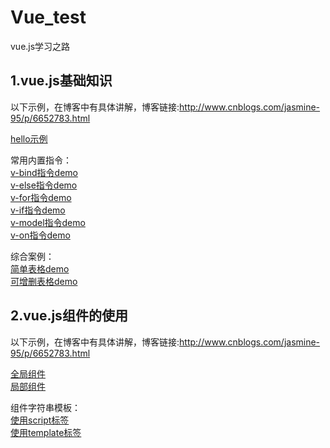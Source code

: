 # Vue_test
vue.js学习之路 <br>
## 1.vue.js基础知识
 以下示例，在博客中有具体讲解，博客链接:http://www.cnblogs.com/jasmine-95/p/6652783.html  <br>
 
 [hello示例](https://zwl-jasmine95.github.io/Vue_test/hello.html) <br>
 
 常用内置指令： <br>
 [v-bind指令demo](https://zwl-jasmine95.github.io/Vue_test/v-bind.html) <br>
 [v-else指令demo](https://zwl-jasmine95.github.io/Vue_test/v-else.html) <br>
 [v-for指令demo](https://zwl-jasmine95.github.io/Vue_test/v-for.html) <br>
 [v-if指令demo](https://zwl-jasmine95.github.io/Vue_test/v-if.html) <br>
 [v-model指令demo](https://zwl-jasmine95.github.io/Vue_test/v-model.html) <br>
 [v-on指令demo](https://zwl-jasmine95.github.io/Vue_test/v-on.html) <br>
 
综合案例：<br>
[简单表格demo](https://zwl-jasmine95.github.io/Vue_test/demo1/table.html) <br>
[可增删表格demo](https://zwl-jasmine95.github.io/Vue_test/demo1/editTable.html) <br>

## 2.vue.js组件的使用
 以下示例，在博客中有具体讲解，博客链接:http://www.cnblogs.com/jasmine-95/p/6652783.html  <br>

 [全局组件](https://zwl-jasmine95.github.io/Vue_test/component/hello-component.html) <br>
 [局部组件](https://zwl-jasmine95.github.io/Vue_test/component/local-component.html) <br>

 组件字符串模板：<br>
 [使用script标签](https://zwl-jasmine95.github.io/Vue_test/component/script.html) <br>
 [使用template标签](https://zwl-jasmine95.github.io/Vue_test/component/template.html) <br>



